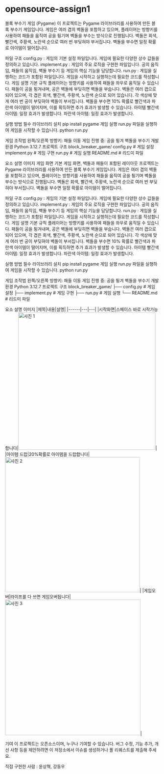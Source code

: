 # opensource-assign1

블록 부수기 게임 (Pygame)
이 프로젝트는 Pygame 라이브러리를 사용하여 만든 블록 부수기 게임입니다. 게임은 여러 겹의 벽돌을 포함하고 있으며, 플레이어는 방향키를 사용하여 패들을 움직여 공을 튕기며 벽돌을 부수는 방식으로 진행됩니다. 벽돌은 회색, 빨간색, 주황색, 노란색 순으로 여러 번 부딪혀야 부서집니다. 벽돌을 부수면 일정 확률로 아이템이 떨어집니다.

파일 구조
config.py : 게임의 기본 설정 파일입니다. 게임에 필요한 다양한 상수 값들을 정의하고 있습니다.
implement.py : 게임의 주요 로직을 구현한 파일입니다. 공의 움직임, 패들의 움직임, 벽돌 부수기 등 게임의 핵심 기능을 담당합니다.
run.py : 게임을 실행하는 코드가 포함된 파일입니다. 게임을 시작하고 실행하는데 필요한 코드를 작성합니다.
게임 설명
기본 규칙
플레이어는 방향키를 사용하여 패들을 좌우로 움직일 수 있습니다.
패들이 공을 튕겨내며, 공은 벽돌에 부딪히면 벽돌을 부숩니다.
벽돌은 여러 겹으로 되어 있으며, 각 겹은 회색, 빨간색, 주황색, 노란색 순으로 되어 있습니다. 각 색상에 맞게 여러 번 공이 부딪혀야 벽돌이 부서집니다.
벽돌을 부수면 10% 확률로 빨간색과 파란색 아이템이 떨어지며, 이를 획득하면 추가 효과가 발생할 수 있습니다.
아이템
빨간색 아이템: 일정 효과가 발생합니다.
파란색 아이템: 일정 효과가 발생합니다.

실행 방법
필수 라이브러리 설치
pip install pygame
게임 실행
run.py 파일을 실행하여 게임을 시작할 수 있습니다.
python run.py

게임 조작법
왼쪽/오른쪽 방향키: 패들 이동
게임 진행 중: 공을 튕겨 벽돌을 부수기
개발 환경
Python 3.12.7
프로젝트 구조
block_breaker_game/
config.py        # 게임 설정
implement.py     # 게임 구현
run.py           # 게임 실행
README.md        # 리드미 파일

요소	설명	이미지
게임 화면	기본 게임 화면, 벽돌과 패들이 포함된 레이아웃 프로젝트는 Pygame 라이브러리를 사용하여 만든 블록 부수기 게임입니다. 게임은 여러 겹의 벽돌을 포함하고 있으며, 플레이어는 방향키를 사용하여 패들을 움직여 공을 튕기며 벽돌을 부수는 방식으로 진행됩니다. 벽돌은 회색, 빨간색, 주황색, 노란색 순으로 여러 번 부딪혀야 부서집니다. 벽돌을 부수면 일정 확률로 아이템이 떨어집니다.

파일 구조
config.py : 게임의 기본 설정 파일입니다. 게임에 필요한 다양한 상수 값들을 정의하고 있습니다.
implement.py : 게임의 주요 로직을 구현한 파일입니다. 공의 움직임, 패들의 움직임, 벽돌 부수기 등 게임의 핵심 기능을 담당합니다.
run.py : 게임을 실행하는 코드가 포함된 파일입니다. 게임을 시작하고 실행하는데 필요한 코드를 작성합니다.
게임 설명
기본 규칙
플레이어는 방향키를 사용하여 패들을 좌우로 움직일 수 있습니다.
패들이 공을 튕겨내며, 공은 벽돌에 부딪히면 벽돌을 부숩니다.
벽돌은 여러 겹으로 되어 있으며, 각 겹은 회색, 빨간색, 주황색, 노란색 순으로 되어 있습니다. 각 색상에 맞게 여러 번 공이 부딪혀야 벽돌이 부서집니다.
벽돌을 부수면 10% 확률로 빨간색과 파란색 아이템이 떨어지며, 이를 획득하면 추가 효과가 발생할 수 있습니다.
아이템
빨간색 아이템: 일정 효과가 발생합니다.
파란색 아이템: 일정 효과가 발생합니다.

실행 방법
필수 라이브러리 설치
pip install pygame
게임 실행
run.py 파일을 실행하여 게임을 시작할 수 있습니다.
python run.py

게임 조작법
왼쪽/오른쪽 방향키: 패들 이동
게임 진행 중: 공을 튕겨 벽돌을 부수기
개발 환경
Python 3.12.7
프로젝트 구조
block_breaker_game/
├── config.py        # 게임 설정
├── implement.py     # 게임 구현
├── run.py           # 게임 실행
└── README.md        # 리드미 파일

요소	설명	이미지
|제목|내용|설명|
|------|---|---|
|시작화면|스페이스 바로 시작가능합니다|<img width="448" alt="사진 1" src="https://github.com/user-attachments/assets/577bb125-63c7-4a50-b401-1caec7e85e3b" />|
|아이템 드랍|20%확률로 아이템을 드랍합니다|<img width="440" alt="사진 2" src="https://github.com/user-attachments/assets/b6003a3e-9c71-48d2-8d3d-f2980c395f2b" />|
|게임오버|라이프를 다 쓰면 게임오버됩니다|<img width="442" alt="사진 3" src="https://github.com/user-attachments/assets/c9b715d5-beed-4ac9-ae09-0bc73eb7473e" />|

기여
이 프로젝트는 오픈소스이며, 누구나 기여할 수 있습니다. 버그 수정, 기능 추가, 개선 사항 등을 제안하려면 이 저장소에서 이슈를 생성하거나 풀 리퀘스트를 제출해 주세요.

직접 구현한 사람 : 윤상혁, 강동우

